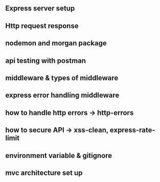 ## Express server setup

## Http request response

## nodemon and morgan package

## api testing with postman

## middleware & types of middleware

## express error handling middleware

## how to handle http errors -> http-errors

## how to secure API -> xss-clean, express-rate-limit

## environment variable & gitignore

## mvc architecture set up
